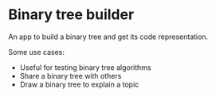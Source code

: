 # Binary tree builder

An app to build a binary tree and get its code representation.

Some use cases:

- Useful for testing binary tree algorithms
- Share a binary tree with others
- Draw a binary tree to explain a topic
